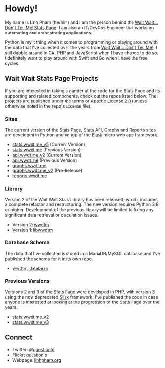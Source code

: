 # Howdy!

My name is Linh Pham (he/him) and I am the person behind the
[Wait Wait... Don't Tell Me! Stats Page](https://stats.wwdt.me). I am also an
IT/DevOps Engineer that works on automating and orchestrating applications.

Python is my it thing when it comes to programming or playing around with the
data that I've collected over the years from
[Wait Wait... Don't Tell Me!](https://waitwait.npr.org). I still dabble around
in C#, PHP and JavaScript when I have chance to do so. I definitely want to
play around with Swift and Go when I have the free cycles.

## Wait Wait Stats Page Projects

If you are interested in taking a gander at the code for the Stats Page and its
supporting and related components, check out the repos listed below. The projects
are published under the terms of
[Apache License 2.0](https://www.apache.org/licenses/LICENSE-2.0) (unless
otherwise noted in the repo's `LICENSE` file).

### Sites

The current version of the Stats Page, Stats API, Graphs and Reports sites
are developed in Python and on top of the
[Flask](https://github.com/pallets/flask) micro web app framework.

 * [stats.wwdt.me_v5](https://github.com/questionlp/stats.wwdt.me_v5) (Current Version)
 * [stats.wwdt.me](https://github.com/questionlp/stats.wwdt.me) (Previous Version)
 * [api.wwdt.me_v2](https://github.com/questionlp/api.wwdt.me_v2) (Current Version)
 * [api.wwdt.me](https://github.com/questionlp/api.wwdt.me) (Previous Version)
 * [graphs.wwdt.me](https://github.com/questionlp/graphs.wwdt.me)
 * [graphs.wwdt.me_v2](https://github.com/questionlp/graphs.wwdt.me_v2) (Pre-Release)
 * [reports.wwdt.me](https://github.com/questionlp/reports.wwdt.me)

### Library

Version 2 of the Wait Wait Stats Library has been released; which, includes a
complete refactor and restructuring. The new version requires Python 3.8 or
higher. Development of the previous library will be limited to fixing any
significant data retrieval or calculation issues.

 * Version 2: [wwdtm](https://github.com/questionlp/wwdtm)
 * Version 1: [libwwdtm](https://github.com/questionlp/libwwdtm)


### Database Schema

The data that I've collected is stored in a MariaDB/MySQL database and I've
published the schema for it in its own repo.

 * [wwdtm_database](https://github.com/questionlp/wwdtm_database)

### Previous Versions

Versions 2 and 3 of the Stats Page were developed in PHP, with version 3 using
the now deprecated [Silex](https://github.com/silexphp/Silex) framework. I've
published the code in case anyone is interested at looking at the progression
of the Stats Page over the years.

 * [stats.wwdt.me_v2](https://github.com/questionlp/stats.wwdt.me_v2)
 * [stats.wwdt.me_v3](https://github.com/questionlp/stats.wwdt.me_v3)

## Connect

 * Twitter: [@questionlp](https://twitter.com/questionlp)
 * Flickr: [questionlp](https://www.flickr.com/photos/questionlp)
 * Webpage: [linhpham.org](https://linhpham.org)
